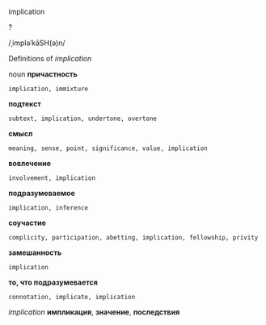 implication

?

/ˌimpləˈkāSH(ə)n/

Definitions of _implication_

noun
**причастность**

    implication, immixture
**подтекст**

    subtext, implication, undertone, overtone
**смысл**

    meaning, sense, point, significance, value, implication
**вовлечение**

    involvement, implication
**подразумеваемое**

    implication, inference
**соучастие**

    complicity, participation, abetting, implication, fellowship, privity
**замешанность**

    implication
**то, что подразумевается**

    connotation, implicate, implication

_implication_
**импликация**, **значение**, **последствия**